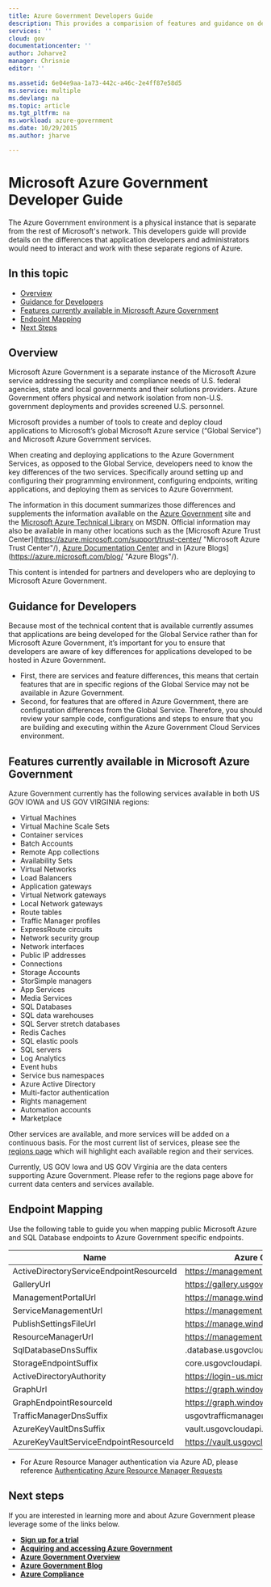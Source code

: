 ```yaml
---
title: Azure Government Developers Guide
description: This provides a comparision of features and guidance on developing applications for Azure Government
services: ''
cloud: gov
documentationcenter: ''
author: Joharve2
manager: Chrisnie
editor: ''

ms.assetid: 6e04e9aa-1a73-442c-a46c-2e4ff87e58d5
ms.service: multiple
ms.devlang: na
ms.topic: article
ms.tgt_pltfrm: na
ms.workload: azure-government
ms.date: 10/29/2015
ms.author: jharve

---
```

# Microsoft Azure Government Developer Guide
<p> The Azure Government environment is a physical instance that is separate from the rest of Microsoft's network.  This developers guide will provide details on the differences that application developers and administrators would need to interact and work with these separate regions of Azure.

<!--Table of contents for topic, the words in brackets must match the heading wording exactly-->


## In this topic
* [Overview](#Overview)
* [Guidance for Developers](#Guidance)
* [Features currently available in Microsoft Azure Government](#Features)
* [Endpoint Mapping](#Endpoint)
* [Next Steps](#next)

## <a name="Overview"></a>Overview
Microsoft Azure Government is a separate instance of the Microsoft Azure service addressing the security and compliance needs of U.S. federal agencies, state and local governments and their solutions providers. Azure Government offers physical and network isolation from non-U.S. government deployments and provides screened U.S. personnel.

Microsoft provides a number of tools to create and deploy cloud applications to Microsoft’s global Microsoft Azure service (“Global Service”) and Microsoft Azure Government services.

When creating and deploying applications to the Azure Government Services, as opposed to the Global Service, developers need to know the key differences of the two services.  Specifically around setting up and configuring their programming environment, configuring endpoints, writing applications, and deploying them as services to Azure Government.

The information in this document summarizes those differences and supplements the information available on the [Azure Government](http://www.azure.com/gov "Azure Government") site and the [Microsoft Azure Technical Library](http://msdn.microsoft.com/cloud-app-development-msdn "MSDN") on MSDN. Official information may also be available in many other locations such as the [Microsoft Azure Trust Center](https://azure.microsoft.com/support/trust-center/ "Microsoft Azure Trust Center"/), [Azure Documentation Center](https://azure.microsoft.com/documentation/) and in [Azure Blogs](https://azure.microsoft.com/blog/ "Azure Blogs"/).

This content is intended for partners and developers who are deploying to Microsoft Azure Government.

## <a name="Guidance"></a>Guidance for Developers
Because most of the technical content that is available currently assumes that applications are being developed for the Global Service rather than for Microsoft Azure Government, it’s important for you to ensure that developers are aware of key differences for applications developed to be hosted in Azure Government.

* First, there are services and feature differences, this means that certain features that are in specific regions of the Global Service may not be available in Azure Government.
* Second, for features that are offered in Azure Government, there are configuration differences from the Global Service.  Therefore, you should review your sample code, configurations and steps to ensure that you are building and executing within the Azure Government Cloud Services environment.

## <a name="Features"></a> Features currently available in Microsoft Azure Government
Azure Government currently has the following services available in both US GOV IOWA and US GOV VIRGINIA regions:

* Virtual Machines
* Virtual Machine Scale Sets
* Container services
* Batch Accounts
* Remote App collections
* Availability Sets
* Virtual Networks
* Load Balancers
* Application gateways
* Virtual Network gateways
* Local Network gateways
* Route tables
* Traffic Manager profiles
* ExpressRoute circuits
* Network security group
* Network interfaces
* Public IP addresses
* Connections
* Storage Accounts
* StorSimple managers
* App Services
* Media Services
* SQL Databases
* SQL data warehouses
* SQL Server stretch databases
* Redis Caches
* SQL elastic pools
* SQL servers
* Log Analytics
* Event hubs
* Service bus namespaces
* Azure Active Directory
* Multi-factor authentication
* Rights management
* Automation accounts
* Marketplace

Other services are available, and more services will be added on a continuous basis.  For the most current list of services, please see the [regions page](https://azure.microsoft.com/regions/#services) which will highlight each available region and their services.

Currently, US GOV Iowa and US GOV Virginia are the data centers supporting Azure Government.  Please refer to the regions page above for current data centers and services available.

## <a name="Endpoint"></a>Endpoint Mapping
Use the following table to guide you when mapping public Microsoft Azure and SQL Database endpoints to Azure Government specific endpoints.

| Name | Azure Government Endpoint |
| --- | --- |
| ActiveDirectoryServiceEndpointResourceId  | https://management.core.usgovcloudapi.net/ |
| GalleryUrl | https://gallery.usgovcloudapi.net/ |
| ManagementPortalUrl | https://manage.windowsazure.us |
| ServiceManagementUrl | https://management.core.usgovcloudapi.net/ |
| PublishSettingsFileUrl | https://manage.windowsazure.us/publishsettings/index |
| ResourceManagerUrl | https://management.usgovcloudapi.net/ |
| SqlDatabaseDnsSuffix | .database.usgovcloudapi.net |
| StorageEndpointSuffix | core.usgovcloudapi.net |
| ActiveDirectoryAuthority | https://login-us.microsoftonline.com/ |
| GraphUrl | https://graph.windows.net/ |
| GraphEndpointResourceId | https://graph.windows.net/ |
| TrafficManagerDnsSuffix | usgovtrafficmanager.net |
| AzureKeyVaultDnsSuffix | vault.usgovcloudapi.net |
| AzureKeyVaultServiceEndpointResourceId | https://vault.usgovcloudapi.net |

* For Azure Resource Manager authentication via Azure AD, please reference [Authenticating Azure Resource Manager Requests](https://msdn.microsoft.com/library/azure/dn790557.aspx)

## <a name="next"></a>Next steps
If you are interested in learning more and about Azure Government please leverage some of the links below.

* **[Sign up for a trial](https://azuregov.microsoft.com/trial/azuregovtrial)**
* **[Acquiring and accessing Azure Government](http://azure.com/gov)**
* **[Azure Government Overview](/azure-government-overview)**
* **[Azure Government Blog](http://blogs.msdn.com/b/azuregov/)**
* **[Azure Compliance](https://azure.microsoft.com/support/trust-center/compliance/)**

<!--Anchors-->



<!-- Images. -->

[1]: ./media/azure-government-developer-guide/publisherguide.png


<!--Link references-->
[Link 1 to another azure.microsoft.com documentation topic]: virtual-machines-windows-hero-tutorial.md
[Link 2 to another azure.microsoft.com documentation topic]: web-sites-custom-domain-name.md
[Link 3 to another azure.microsoft.com documentation topic]: storage-whatis-account.md

